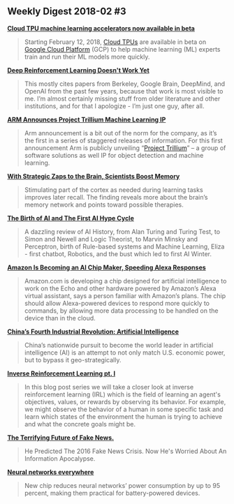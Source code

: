 ## Weekly Digest 2018-02 \#3

**[Cloud TPU machine learning accelerators now available in beta](https://cloudplatform.googleblog.com/2018/02/Cloud-TPU-machine-learning-accelerators-now-available-in-beta.html)**
> Starting February 12, 2018, [Cloud TPUs](https://cloud.google.com/tpu/) are available in beta on [Google Cloud Platform](https://cloud.google.com/) (GCP) to help machine learning (ML) experts train and run their ML models more quickly.

**[Deep Reinforcement Learning Doesn't Work Yet](https://www.alexirpan.com/2018/02/14/rl-hard.html)**
> This mostly cites papers from Berkeley, Google Brain, DeepMind, and OpenAI from the past few years, because that work is most visible to me. I’m almost certainly missing stuff from older literature and other institutions, and for that I apologize - I’m just one guy, after all.

**[ARM Announces Project Trillium Machine Learning IP](https://www.anandtech.com/show/12427/arm-announces-trillium-machine-learning-ip)**
> Arm announcement is a bit out of the norm for the company, as it’s the first in a series of staggered releases of information. For this first announcement Arm is publicly unveiling “[Project Trillium](https://developer.arm.com/products/processors/machine-learning)” – a group of software solutions as well IP for object detection and machine learning. 

**[With Strategic Zaps to the Brain, Scientists Boost Memory](http://abstractions.nautil.us/article/286/with-strategic-zaps-to-the-brain-scientists-boost-memory)**
> Stimulating part of the cortex as needed during learning tasks improves later recall. The finding reveals more about the brain’s memory network and points toward possible therapies.

**[The Birth of AI and The First AI Hype Cycle](https://www.kdnuggets.com/2018/02/birth-ai-first-hype-cycle.html)**
> A dazzling review of AI History, from Alan Turing and Turing Test, to Simon and Newell and Logic Theorist, to Marvin Minsky and Perceptron, birth of Rule-based systems and Machine Learning, Eliza - first chatbot, Robotics, and the bust which led to first AI Winter.

**[Amazon Is Becoming an AI Chip Maker, Speeding Alexa Responses](https://www.theinformation.com/articles/amazon-is-becoming-an-ai-chip-maker-speeding-alexa-responses)**
> Amazon.com is developing a chip designed for artificial intelligence to work on the Echo and other hardware powered by Amazon’s Alexa virtual assistant, says a person familiar with Amazon’s plans. The chip should allow Alexa-powered devices to respond more quickly to commands, by allowing more data processing to be handled on the device than in the cloud.

**[China’s Fourth Industrial Revolution: Artificial Intelligence](https://www.thecipherbrief.com/chinas-fourth-industrial-revolution-artificial-intelligence)**
> China’s nationwide pursuit to become the world leader in artificial intelligence (AI) is an attempt to not only match U.S. economic power, but to bypass it geo-strategically.

**[Inverse Reinforcement Learning pt. I](https://thinkingwires.com/posts/2018-02-13-irl-tutorial-1.html)**
> In this blog post series we will take a closer look at inverse reinforcement learning (IRL) which is the field of learning an agent's objectives, values, or rewards by observing its behavior. For example, we might observe the behavior of a human in some specific task and learn which states of the environment the human is trying to achieve and what the concrete goals might be.

**[The Terrifying Future of Fake News.](https://www.buzzfeed.com/charliewarzel/the-terrifying-future-of-fake-news)**
> He Predicted The 2016 Fake News Crisis. Now He's Worried About An Information Apocalypse.

**[Neural networks everywhere](http://news.mit.edu/2018/chip-neural-networks-battery-powered-devices-0214)**
> New chip reduces neural networks’ power consumption by up to 95 percent, making them practical for battery-powered devices.
